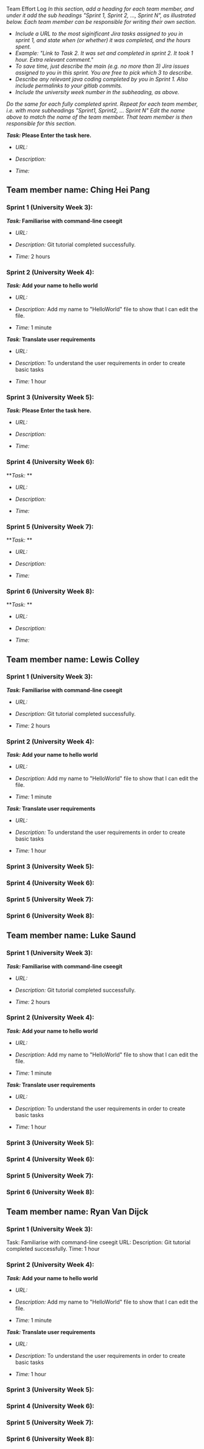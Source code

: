 Team Effort Log
*In this section, add a heading for each team member, and under it add the sub headings "Sprint 1, Sprint 2, ..., Sprint N", as illustrated below.  Each team member can be responsible for writing their own section.*
* *Include a URL to the most siginificant Jira tasks assigned to you in sprint 1, and state when (or whether) it was completed, and the hours spent.*
* *Example: "Link to Task 2.  It was set and completed in sprint 2.  It took 1 hour.  Extra relevant comment."*
* *To save time, just describe the main (e.g. no more than 3) Jira issues assigned to you in this sprint. You are free to pick which 3 to describe.*
* *Describe any relevant java coding completed by you in Sprint 1.  Also include permalinks to your gitlab commits.*
* *Include the university week number in the subheading, as above.*

*Do the same for each fully completed sprint.*
*Repeat for each team member, i.e. with more subheadings "Sprint1, Sprint2, ... Sprint N"*
*Edit the name above to match the name of the team member.  That team member is then responsible for this section.*

***Task:* Please Enter the task here.** 

* *URL:*

* *Description:*  

* *Time:* 

## Team member name: Ching Hei Pang  

###  Sprint 1 (University Week 3):

***Task:* Familiarise with command-line cseegit** 

* *URL:*

* *Description:* Git tutorial completed successfully. 

* *Time:* 2 hours

###  Sprint 2 (University Week 4):


***Task:* Add your name to hello world**

*  *URL:*

*  *Description:*  Add my name to "HelloWorld" file to show that I can edit the file.

*  *Time:* 1 minute

***Task:* Translate user requirements**

*  *URL:*

*  *Description:*  To understand the user requirements in order to create basic tasks

*  *Time:* 1 hour 

###  Sprint 3 (University Week 5):
***Task:* Please Enter the task here.** 

* *URL:*

* *Description:*  

* *Time:* 

###  Sprint 4 (University Week 6):

***Task:* ** 

* *URL:*

* *Description:*  

* *Time:* 

###  Sprint 5 (University Week 7):
***Task:* ** 

* *URL:*

* *Description:*  

* *Time:* 

###  Sprint 6 (University Week 8):
***Task:* ** 

* *URL:*

* *Description:* 

* *Time:* 

## Team member name:  Lewis Colley

###  Sprint 1 (University Week 3):

***Task:* Familiarise with command-line cseegit** 

* *URL:*

* *Description:* Git tutorial completed successfully. 

* *Time:* 2 hours

###  Sprint 2 (University Week 4):

***Task:* Add your name to hello world**

*  *URL:*

*  *Description:*  Add my name to "HelloWorld" file to show that I can edit the file.

*  *Time:* 1 minute

***Task:* Translate user requirements**

*  *URL:*

*  *Description:*  To understand the user requirements in order to create basic tasks

*  *Time:* 1 hour 

###  Sprint 3 (University Week 5):

###  Sprint 4 (University Week 6):

###  Sprint 5 (University Week 7):

###  Sprint 6 (University Week 8):



## Team member name:  Luke Saund

###  Sprint 1 (University Week 3):

***Task:* Familiarise with command-line cseegit** 

* *URL:*

* *Description:* Git tutorial completed successfully. 

* *Time:* 2 hours

###  Sprint 2 (University Week 4):

***Task:* Add your name to hello world**

*  *URL:*

*  *Description:*  Add my name to "HelloWorld" file to show that I can edit the file.

*  *Time:* 1 minute

***Task:* Translate user requirements**

*  *URL:*

*  *Description:*  To understand the user requirements in order to create basic tasks

*  *Time:* 1 hour 

###  Sprint 3 (University Week 5):

###  Sprint 4 (University Week 6):

###  Sprint 5 (University Week 7):

###  Sprint 6 (University Week 8):



## Team member name:  Ryan Van Dijck

###  Sprint 1 (University Week 3):

Task: Familiarise with command-line cseegit
URL:
Description: Git tutorial completed successfully. 
Time: 1 hour

###  Sprint 2 (University Week 4):

***Task:* Add your name to hello world**

*  *URL:*

*  *Description:*  Add my name to "HelloWorld" file to show that I can edit the file.

*  *Time:* 1 minute

***Task:* Translate user requirements**

*  *URL:*

*  *Description:*  To understand the user requirements in order to create basic tasks

*  *Time:* 1 hour 

###  Sprint 3 (University Week 5):
###  Sprint 4 (University Week 6):
###  Sprint 5 (University Week 7):
###  Sprint 6 (University Week 8):
